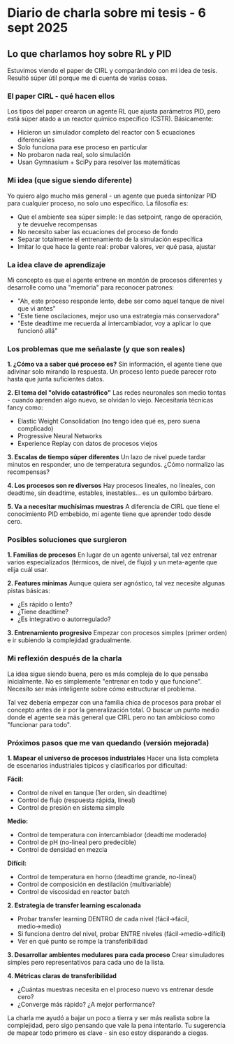 # Diario de charla sobre mi tesis - 6 sept 2025

## Lo que charlamos hoy sobre RL y PID

Estuvimos viendo el paper de CIRL y comparándolo con mi idea de tesis. Resultó súper útil porque me di cuenta de varias cosas.

### El paper CIRL - qué hacen ellos

Los tipos del paper crearon un agente RL que ajusta parámetros PID, pero está súper atado a un reactor químico específico (CSTR). Básicamente:
- Hicieron un simulador completo del reactor con 5 ecuaciones diferenciales
- Solo funciona para ese proceso en particular
- No probaron nada real, solo simulación
- Usan Gymnasium + SciPy para resolver las matemáticas

### Mi idea (que sigue siendo diferente)

Yo quiero algo mucho más general - un agente que pueda sintonizar PID para cualquier proceso, no solo uno específico. La filosofía es:

- Que el ambiente sea súper simple: le das setpoint, rango de operación, y te devuelve recompensas
- No necesito saber las ecuaciones del proceso de fondo
- Separar totalmente el entrenamiento de la simulación específica
- Imitar lo que hace la gente real: probar valores, ver qué pasa, ajustar

### La idea clave de aprendizaje

Mi concepto es que el agente entrene en montón de procesos diferentes y desarrolle como una "memoria" para reconocer patrones:
- "Ah, este proceso responde lento, debe ser como aquel tanque de nivel que vi antes"
- "Este tiene oscilaciones, mejor uso una estrategia más conservadora"
- "Este deadtime me recuerda al intercambiador, voy a aplicar lo que funcionó allá"

### Los problemas que me señalaste (y que son reales)

**1. ¿Cómo va a saber qué proceso es?**
Sin información, el agente tiene que adivinar solo mirando la respuesta. Un proceso lento puede parecer roto hasta que junta suficientes datos.

**2. El tema del "olvido catastrófico"**
Las redes neuronales son medio tontas - cuando aprenden algo nuevo, se olvidan lo viejo. Necesitaría técnicas fancy como:
- Elastic Weight Consolidation (no tengo idea qué es, pero suena complicado)
- Progressive Neural Networks
- Experience Replay con datos de procesos viejos

**3. Escalas de tiempo súper diferentes**
Un lazo de nivel puede tardar minutos en responder, uno de temperatura segundos. ¿Cómo normalizo las recompensas?

**4. Los procesos son re diversos**
Hay procesos lineales, no lineales, con deadtime, sin deadtime, estables, inestables... es un quilombo bárbaro.

**5. Va a necesitar muchísimas muestras**
A diferencia de CIRL que tiene el conocimiento PID embebido, mi agente tiene que aprender todo desde cero.

### Posibles soluciones que surgieron

**1. Familias de procesos**
En lugar de un agente universal, tal vez entrenar varios especializados (térmicos, de nivel, de flujo) y un meta-agente que elija cuál usar.

**2. Features mínimas**
Aunque quiera ser agnóstico, tal vez necesite algunas pistas básicas:
- ¿Es rápido o lento?
- ¿Tiene deadtime?
- ¿Es integrativo o autorregulado?

**3. Entrenamiento progresivo**
Empezar con procesos simples (primer orden) e ir subiendo la complejidad gradualmente.

### Mi reflexión después de la charla

La idea sigue siendo buena, pero es más compleja de lo que pensaba inicialmente. No es simplemente "entrenar en todo y que funcione". Necesito ser más inteligente sobre cómo estructurar el problema.

Tal vez debería empezar con una familia chica de procesos para probar el concepto antes de ir por la generalización total. O buscar un punto medio donde el agente sea más general que CIRL pero no tan ambicioso como "funcionar para todo".

### Próximos pasos que me van quedando (versión mejorada)

**1. Mapear el universo de procesos industriales**
Hacer una lista completa de escenarios industriales típicos y clasificarlos por dificultad:

**Fácil:**
- Control de nivel en tanque (1er orden, sin deadtime)
- Control de flujo (respuesta rápida, lineal)
- Control de presión en sistema simple

**Medio:**
- Control de temperatura con intercambiador (deadtime moderado)
- Control de pH (no-lineal pero predecible)
- Control de densidad en mezcla

**Difícil:**
- Control de temperatura en horno (deadtime grande, no-lineal)
- Control de composición en destilación (multivariable)
- Control de viscosidad en reactor batch

**2. Estrategia de transfer learning escalonada**
- Probar transfer learning DENTRO de cada nivel (fácil→fácil, medio→medio)
- Si funciona dentro del nivel, probar ENTRE niveles (fácil→medio→difícil)
- Ver en qué punto se rompe la transferibilidad

**3. Desarrollar ambientes modulares para cada proceso**
Crear simuladores simples pero representativos para cada uno de la lista.

**4. Métricas claras de transferibilidad**
- ¿Cuántas muestras necesita en el proceso nuevo vs entrenar desde cero?
- ¿Converge más rápido? ¿A mejor performance?

La charla me ayudó a bajar un poco a tierra y ser más realista sobre la complejidad, pero sigo pensando que vale la pena intentarlo. Tu sugerencia de mapear todo primero es clave - sin eso estoy disparando a ciegas.
